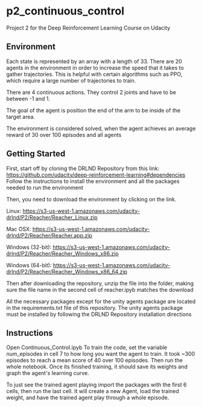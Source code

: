 # p2_continuous_control
Project 2 for the Deep Reinforcement Learning Course on Udacity

## Environment
Each state is represented by an array with a length of 33. There are 20 agents in the environment in order to increase the speed that it takes to gather trajectories. This is helpful with certain algorithms such as PPO, which require a large number of trajectories to train.

There are 4 continuous actions. They control 2 joints and have to be between -1 and 1.

The goal of the agent is position the end of the arm to be inside of the target area.

The environment is considered solved, when the agent achieves an average reward of 30 over 100 episodes and all agents

## Getting Started
First, start off by cloning the DRLND Repository from this link: https://github.com/udacity/deep-reinforcement-learning#dependencies Follow the instructions to install the environment and all the packages needed to run the environment

Then, you need to download the environment by clicking on the link.

Linux: https://s3-us-west-1.amazonaws.com/udacity-drlnd/P2/Reacher/Reacher_Linux.zip

Mac OSX: https://s3-us-west-1.amazonaws.com/udacity-drlnd/P2/Reacher/Reacher.app.zip

Windows (32-bit): https://s3-us-west-1.amazonaws.com/udacity-drlnd/P2/Reacher/Reacher_Windows_x86.zip

Windows (64-bit): https://s3-us-west-1.amazonaws.com/udacity-drlnd/P2/Reacher/Reacher_Windows_x86_64.zip

Then after downloading the repository, unzip the file into the folder, making sure the file name in the second cell of reacher.ipyb matches the download

All the necessary packages except for the unity agents package are located in the requirements.txt file of this repository. The unity agents package must be installed by following the DRLND Repository installation directions

## Instructions
Open Continuous_Control.ipyb
To train the code, set the variable num_episodes in cell 7 to how long you want the agent to train. It took ~300 episodes to reach a mean score of 40 over 100 episodes. Then run the whole notebook. Once its finished training, it should save its weights and graph the agent's learning curve.

To just see the trained agent playing import the packages with the first 6 cells, then run the last cell. It will create a new Agent, load the trained weight, and have the trained agent play through a whole episode.
